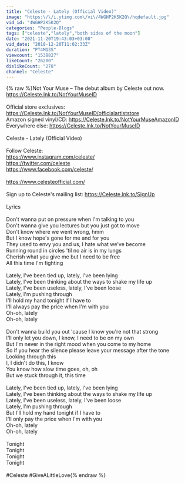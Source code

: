 ```yaml
---
title: "Celeste - Lately (Official Video)"
image: "https:\/\/i.ytimg.com\/vi\/4WGHP2K5K2Q\/hqdefault.jpg"
vid_id: "4WGHP2K5K2Q"
categories: "People-Blogs"
tags: ["celeste","lately","both sides of the moon"]
date: "2021-11-20T19:43:03+03:00"
vid_date: "2018-12-20T11:02:33Z"
duration: "PT4M13S"
viewcount: "1538827"
likeCount: "26200"
dislikeCount: "278"
channel: "Celeste"
---
```

{% raw %}Not Your Muse – The debut album by Celeste out now.<br /><a rel="nofollow" target="blank" href="https://Celeste.lnk.to/NotYourMuseID">https://Celeste.lnk.to/NotYourMuseID</a><br /><br />Official store exclusives: <a rel="nofollow" target="blank" href="https://Celeste.lnk.to/NotYourMuseID/officialartiststore">https://Celeste.lnk.to/NotYourMuseID/officialartiststore</a><br />Amazon signed vinyl/CD: <a rel="nofollow" target="blank" href="https://Celeste.lnk.to/NotYourMuseAmazonID">https://Celeste.lnk.to/NotYourMuseAmazonID</a><br />Everywhere else: <a rel="nofollow" target="blank" href="https://Celeste.lnk.to/NotYourMuseID">https://Celeste.lnk.to/NotYourMuseID</a><br /><br />Celeste - Lately (Official Video)<br /><br />Follow Celeste: <br /><a rel="nofollow" target="blank" href="https://www.instagram.com/celeste/">https://www.instagram.com/celeste/</a><br /><a rel="nofollow" target="blank" href="https://twitter.com/celeste">https://twitter.com/celeste</a><br /><a rel="nofollow" target="blank" href="https://www.facebook.com/celeste/">https://www.facebook.com/celeste/</a><br /><br /><a rel="nofollow" target="blank" href="https://www.celesteofficial.com/">https://www.celesteofficial.com/</a><br /><br />Sign up to Celeste's mailing list: <a rel="nofollow" target="blank" href="https://Celeste.lnk.to/SignUp">https://Celeste.lnk.to/SignUp</a><br /><br />Lyrics<br /><br />Don't wanna put on pressure when I'm talking to you<br />Don't wanna give you lectures but you just got to move<br />Don't know where we went wrong, hmm<br />But I know hope's gone for me and for you<br />They used to envy you and us, I hate what we've become<br />Running round in circles 'til no air is in my lungs<br />Cherish what you give me but I need to be free<br />All this time I'm fighting<br /><br />Lately, I've been tied up, lately, I've been lying<br />Lately, I've been thinking about the ways to shake my life up<br />Lately, I've been useless, lately, I've been loose<br />Lately, I'm pushing through<br />I'll hold my hand tonight if I have to<br />I'll always pay the price when I'm with you<br />Oh-oh, lately<br />Oh-oh, lately<br /><br />Don't wanna build you out 'cause I know you're not that strong<br />I'll only let you down, I know, I need to be on my own<br />But I'm never in the right mood when you come to my home<br />So if you hear the silence please leave your message after the tone<br />Looking through this<br />I, I didn't do this, I know<br />You know how slow time goes, oh, oh<br />But we stuck through it, this time<br /><br />Lately, I've been tied up, lately, I've been lying<br />Lately, I've been thinking about the ways to shake my life up<br />Lately, I've been useless, lately, I've been loose<br />Lately, I'm pushing through<br />But I'll hold my hand tonight if I have to<br />I'll only pay the price when I'm with you<br />Oh-oh, lately<br />Oh-oh, lately<br /><br />Tonight<br />Tonight<br />Tonight<br />Tonight<br /><br />#Celeste #GiveALittleLove{% endraw %}
